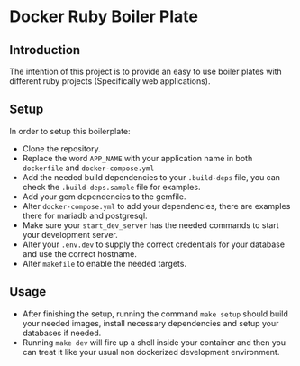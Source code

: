 # Docker Ruby Boiler Plate

## Introduction

The intention of this project is to provide an easy to use boiler plates with different ruby projects (Specifically web applications).

## Setup
In order to setup this boilerplate:

* Clone the repository.
* Replace the word `APP_NAME` with your application name in both `dockerfile` and `docker-compose.yml`
* Add the needed build dependencies to your `.build-deps` file, you can check the `.build-deps.sample` file for examples.
* Add your gem dependencies to the gemfile.
* Alter `docker-compose.yml` to add your dependencies, there are examples there for mariadb and postgresql.
* Make sure your `start_dev_server` has the needed commands to start your development server.
* Alter your `.env.dev` to supply the correct credentials for your database and use the correct hostname.
* Alter `makefile` to enable the needed targets.

## Usage

* After finishing the setup, running the command `make setup` should build your needed images, install necessary dependencies and setup your databases if needed.
* Running `make dev` will fire up a shell inside your container and then you can treat it like your usual non dockerized development environment.

